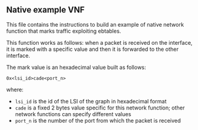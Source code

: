 ## Native example VNF

This file contains the instructions to build an example of native network function that marks traffic exploiting ebtables.

This function works as follows: when a packet is received on the interface, it 
is marked with a specific value and then it is forwarded to the other interface.

The mark value is an hexadecimal value built as follows:

	0x<lsi_id>cade<port_n>
	
where:  
  * `lsi_id`	is the id of the LSI of the graph in hexadecimal format  
  * `cade`	is a fixed 2 bytes value specific for this network function;
                other network functions can specify different values  
  * `port_n`	is the number of the port from which the packet is received
	

